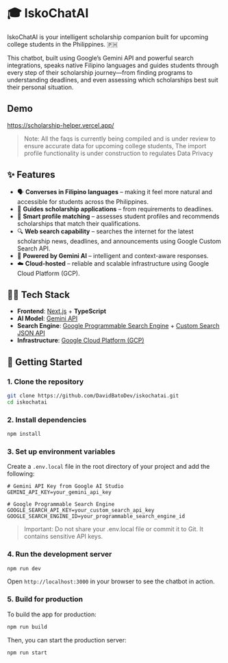 # 🎓 IskoChatAI

IskoChatAI is your intelligent scholarship companion built for upcoming college students in the Philippines. 🇵🇭

This chatbot, built using Google’s Gemini API and powerful search integrations, speaks native Filipino languages and guides students through every step of their scholarship journey—from finding programs to understanding deadlines, and even assessing which scholarships best suit their personal situation.

## Demo
https://scholarship-helper.vercel.app/

> Note: All the faqs is currently being compiled and is under review to ensure accurate data for upcoming college students, The import profile functionality is under construction to regulates Data Privacy

## ✨ Features

- 🗣️ **Converses in Filipino languages** – making it feel more natural and accessible for students across the Philippines.
- 📅 **Guides scholarship applications** – from requirements to deadlines.
- 🧠 **Smart profile matching** – assesses student profiles and recommends scholarships that match their qualifications.
- 🔍 **Web search capability** – searches the internet for the latest scholarship news, deadlines, and announcements using Google Custom Search API.
- 🤖 **Powered by Gemini AI** – intelligent and context-aware responses.
- ☁️ **Cloud-hosted** – reliable and scalable infrastructure using Google Cloud Platform (GCP).

## 🧑‍💻 Tech Stack

- **Frontend**: [Next.js](https://nextjs.org/) + **TypeScript**
- **AI Model**: [Gemini API](https://ai.google.dev/)
- **Search Engine**: [Google Programmable Search Engine](https://programmablesearchengine.google.com/about/) + [Custom Search JSON API](https://developers.google.com/custom-search/v1/overview)
- **Infrastructure**: [Google Cloud Platform (GCP)](https://cloud.google.com/)

## 🚀 Getting Started

### 1. Clone the repository

```bash
git clone https://github.com/DavidBatoDev/iskochatai.git
cd iskochatai
```

### 2. Install dependencies

```bash
npm install
```

### 3. Set up environment variables

Create a `.env.local` file in the root directory of your project and add the following:

```env
# Gemini API Key from Google AI Studio
GEMINI_API_KEY=your_gemini_api_key

# Google Programmable Search Engine
GOOGLE_SEARCH_API_KEY=your_custom_search_api_key
GOOGLE_SEARCH_ENGINE_ID=your_programmable_search_engine_id
```

>  Important: Do not share your .env.local file or commit it to Git. It contains sensitive API keys.

### 4. Run the development server

```bash
npm run dev
```

Open `http://localhost:3000` in your browser to see the chatbot in action.


### 5. Build for production

To build the app for production:

```bash
npm run build
```

Then, you can start the production server:

```bash
npm run start
```


